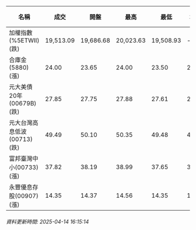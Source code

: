 | 名稱 | 成交 | 開盤 | 最高 | 最低 | 均價 | 成交金額(億) | 昨收 | 漲跌幅 | 漲跌 | 總量 | 昨量 | 振幅 |
| -------- | -------- | -------- | -------- |-------- | -------- | -------- |-------- |-------- |-------- | -------- | -------- |-------- |
|加權指數(%5ETWII) (跌)|19,513.09|19,686.68|20,023.63|19,508.93|-|4,623.71|19,528.77|0.08%|15.68|7,601,150|0|2.64%|
|合庫金(5880) (漲)|24.00|23.65|24.00|23.50|23.83|3.32|23.95|0.21%|0.05|13,914|16,837|2.09%|
|元大美債20年(00679B) (跌)|27.85|27.75|27.88|27.61|27.72|33.87|27.88|0.11%|0.03|122,188|116,110|0.97%|
|元大台灣高息低波(00713) (跌)|49.49|50.10|50.35|49.48|49.84|13.05|49.70|0.42%|0.21|26,178|36,895|1.75%|
|富邦臺灣中小(00733) (漲)|37.82|38.19|38.99|37.65|38.29|1.03|36.97|2.30%|0.85|2,685|7,016|3.62%|
|永豐優息存股(00907) (漲)|14.35|14.37|14.56|14.35|14.41|0.423|14.20|1.06%|0.15|2,937|5,612|1.48%|
###### 資料更新時間: 2025-04-14 16:15:14